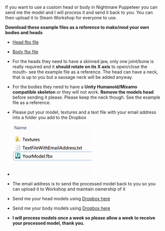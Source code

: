 If you want to use a custom head or body in Nightmare Puppeteer you can send me the model and I
will process it and send it back to you. You can then upload it to Steam Workshop for everyone to use.

**Download these example files as a reference to make/mod your own bodies and heads**

* [Head fbx file](https://github.com/mdotstrange/NightmarePuppeteerPublic/raw/master/Files/BlobHead.fbx)

* [Body fbx file](https://github.com/mdotstrange/NightmarePuppeteerPublic/raw/master/Files/workoutWoman.fbx)

* For the heads they need to have a skinned jaw, only one joint/bone is really required and it **should rotate on its X axis**
to open/close the mouth- see the example file as a reference. The head can have a neck, that is up to you but a sausage neck will be added anyway.

* For the bodies they need to have a **Unity Humanoid/Mixamo compatible skeleton** or they will not work. **Remove the 
models head** before sending it please. Please keep the neck though. See the example file as a reference. 

* Please put your model, textures and a text file with your email address into a folder you add to the Dropbox
* ![this](https://raw.githubusercontent.com/mdotstrange/NightmarePuppeteerPublic/master/Files/ModelUpload.png)
* The email address is to send the processed model back to you so you can upload it to Workshop and maintain ownership of it

* Send me your head models using [Dropbox here](https://www.dropbox.com/request/iuxLfGnIaUohQm46mzeH)
* Send me your body models using [Dropbox here](https://www.dropbox.com/request/cgat97V4ziC2kswYdvIy)

* **I will process models once a week so please allow a week to receive your processed model, thank you.**
